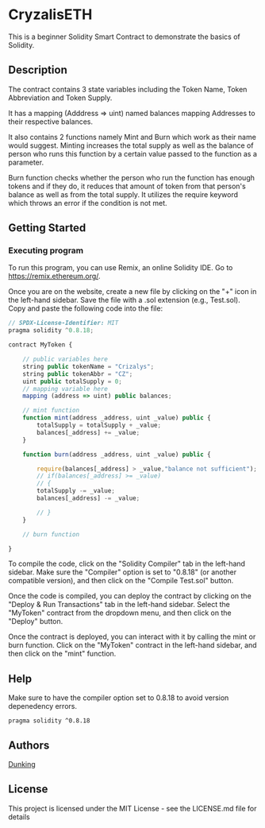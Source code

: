 # CryzalisETH

This is a beginner Solidity Smart Contract to demonstrate the basics of Solidity. 

## Description

The contract contains 3 state variables including the Token Name, Token Abbreviation and Token Supply. 

It has a mapping (Adddress => uint) named balances mapping Addresses to their respective balances. 

It also contains 2 functions namely Mint and Burn which work as their name would suggest. Minting increases the total supply as well as the balance of person who runs this function by a certain value passed to the function as a parameter. 

Burn function checks whether the person who run the function has enough tokens and if they do, it reduces that amount of token from that person's balance as well as from the total supply. It utilizes the require keyword which throws an error if the condition is not met.


## Getting Started

### Executing program

To run this program, you can use Remix, an online Solidity IDE. Go to https://remix.ethereum.org/.

Once you are on the website, create a new file by clicking on the "+" icon in the left-hand sidebar. Save the file with a .sol extension (e.g., Test.sol). Copy and paste the following code into the file:

```javascript
// SPDX-License-Identifier: MIT
pragma solidity ^0.8.18;

contract MyToken {

    // public variables here
    string public tokenName = "Crizalys";
    string public tokenAbbr = "CZ";
    uint public totalSupply = 0;
    // mapping variable here
    mapping (address => uint) public balances;

    // mint function
    function mint(address _address, uint _value) public {
        totalSupply = totalSupply + _value;
        balances[_address] += _value; 
    } 

    function burn(address _address, uint _value) public {

        require(balances[_address] > _value,"balance not sufficient");
        // if(balances[_address] >= _value)
        // {
        totalSupply -= _value;
        balances[_address] -= _value;

        // }
    }

    // burn function

}
```

To compile the code, click on the "Solidity Compiler" tab in the left-hand sidebar. Make sure the "Compiler" option is set to "0.8.18" (or another compatible version), and then click on the "Compile Test.sol" button.

Once the code is compiled, you can deploy the contract by clicking on the "Deploy & Run Transactions" tab in the left-hand sidebar. Select the "MyToken" contract from the dropdown menu, and then click on the "Deploy" button.

Once the contract is deployed, you can interact with it by calling the mint or burn function. Click on the "MyToken" contract in the left-hand sidebar, and then click on the "mint" function. 

## Help

Make sure to have the compiler option set to 0.8.18 to avoid version depenedency errors. 
```
pragma solidity ^0.8.18
```

## Authors

  
[Dunking](https://twitter.com/dunkjn3022)


## License

This project is licensed under the MIT License - see the LICENSE.md file for details
